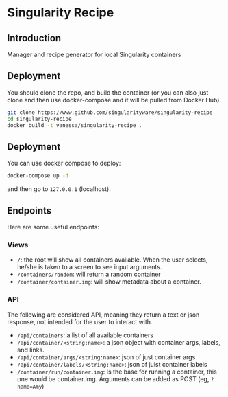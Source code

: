 # Singularity Recipe

## Introduction
Manager and recipe generator for local Singularity containers


## Deployment
You should clone the repo, and build the container (or you can also just clone and then use docker-compose and it will be pulled from Docker Hub).


```bash
git clone https://www.github.com/singularityware/singularity-recipe
cd singularity-recipe
docker build -t vanessa/singularity-recipe .
```

## Deployment
You can use docker compose to deploy:

```bash          
docker-compose up -d
```
and then go to `127.0.0.1` (localhost).


## Endpoints
Here are some useful endpoints:

### Views
 - `/`: the root will show all containers available. When the user selects, he/she is taken to a screen to see input arguments. 
 - `/containers/random`: will return a random container
 - `/container/container.img`: will show metadata about a container.

### API
The following are considered API, meaning they return a text or json response, not intended for the user to interact with.

 - `/api/containers`: a list of all available containers
 - `/api/container/<string:name>`: a json object with container args, labels, and links.
 - `/api/container/args/<string:name>`: json of just container args
 - `/api/container/labels/<string:name>`: json of juist container labels
 - `/container/run/container.img`: Is the base for running a container, this one would be container.img. Arguments can be added as POST (eg, `?name=Amy`)

